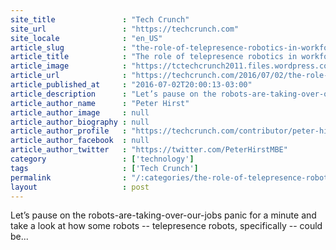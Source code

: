 ```yaml
---
site_title               : "Tech Crunch"
site_url                 : "https://techcrunch.com"
site_locale              : "en_US"
article_slug             : "the-role-of-telepresence-robotics-in-workforce-inclusion"
article_title            : "The role of telepresence robotics in workforce inclusion"
article_image            : "https://tctechcrunch2011.files.wordpress.com/2016/07/gettyimages-505659848.jpg?w=764&h=400&crop=1"
article_url              : "https://techcrunch.com/2016/07/02/the-role-of-telepresence-robotics-in-workforce-inclusion/"
article_published_at     : "2016-07-02T20:00:13-03:00"
article_description      : "Let’s pause on the robots-are-taking-over-our-jobs panic for a minute and take a look at how some robots -- telepresence robots, specifically -- could be..."
article_author_name      : "Peter Hirst"
article_author_image     : null
article_author_biography : null
article_author_profile   : "https://techcrunch.com/contributor/peter-hirst/"
article_author_facebook  : null
article_author_twitter   : "https://twitter.com/PeterHirstMBE"
category                 : ['technology']
tags                     : ['Tech Crunch']
permalink                : "/:categories/the-role-of-telepresence-robotics-in-workforce-inclusion/"
layout                   : post
---
```


Let’s pause on the robots-are-taking-over-our-jobs panic for a minute and take a look at how some robots -- telepresence robots, specifically -- could be...
